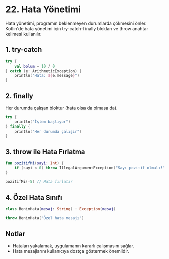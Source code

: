 # 22. Hata Yönetimi

Hata yönetimi, programın beklenmeyen durumlarda çökmesini önler. Kotlin'de hata yönetimi için try-catch-finally blokları ve throw anahtar kelimesi kullanılır.

## 1. try-catch
```kotlin
try {
    val bolum = 10 / 0
} catch (e: ArithmeticException) {
    println("Hata: ${e.message}")
}
```

## 2. finally
Her durumda çalışan bloktur (hata olsa da olmasa da).
```kotlin
try {
    println("İşlem başlıyor")
} finally {
    println("Her durumda çalışır")
}
```

## 3. throw ile Hata Fırlatma
```kotlin
fun pozitifMi(sayi: Int) {
    if (sayi < 0) throw IllegalArgumentException("Sayı pozitif olmalı!")
}

pozitifMi(-5) // Hata fırlatır
```

## 4. Özel Hata Sınıfı
```kotlin
class BenimHata(mesaj: String) : Exception(mesaj)

throw BenimHata("Özel hata mesajı")
```

## Notlar
- Hataları yakalamak, uygulamanın kararlı çalışmasını sağlar.
- Hata mesajlarını kullanıcıya dostça göstermek önemlidir. 